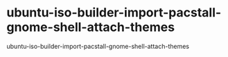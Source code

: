 # ubuntu-iso-builder-import-pacstall-gnome-shell-attach-themes
ubuntu-iso-builder-import-pacstall-gnome-shell-attach-themes
